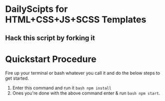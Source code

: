 # DailyScipts for HTML+CSS+JS+SCSS Templates
## Hack this script by forking it

# Quickstart Procedure
Fire up your terminal or bash whatever you call it and do the below steps to get started.
1. Enter this command and run it ```bash npm install```
2. Ones you're done with the above command enter & run ```bash npm start```.

